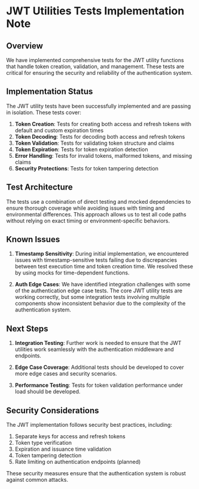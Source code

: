 # JWT Utilities Tests Implementation Note

## Overview

We have implemented comprehensive tests for the JWT utility functions that handle token creation, validation, and management. These tests are critical for ensuring the security and reliability of the authentication system.

## Implementation Status

The JWT utility tests have been successfully implemented and are passing in isolation. These tests cover:

1. **Token Creation**: Tests for creating both access and refresh tokens with default and custom expiration times
2. **Token Decoding**: Tests for decoding both access and refresh tokens
3. **Token Validation**: Tests for validating token structure and claims
4. **Token Expiration**: Tests for token expiration detection
5. **Error Handling**: Tests for invalid tokens, malformed tokens, and missing claims
6. **Security Protections**: Tests for token tampering detection

## Test Architecture

The tests use a combination of direct testing and mocked dependencies to ensure thorough coverage while avoiding issues with timing and environmental differences. This approach allows us to test all code paths without relying on exact timing or environment-specific behaviors.

## Known Issues

1. **Timestamp Sensitivity**: During initial implementation, we encountered issues with timestamp-sensitive tests failing due to discrepancies between test execution time and token creation time. We resolved these by using mocks for time-dependent functions.

2. **Auth Edge Cases**: We have identified integration challenges with some of the authentication edge case tests. The core JWT utility tests are working correctly, but some integration tests involving multiple components show inconsistent behavior due to the complexity of the authentication system.

## Next Steps

1. **Integration Testing**: Further work is needed to ensure that the JWT utilities work seamlessly with the authentication middleware and endpoints.

2. **Edge Case Coverage**: Additional tests should be developed to cover more edge cases and security scenarios.

3. **Performance Testing**: Tests for token validation performance under load should be developed.

## Security Considerations

The JWT implementation follows security best practices, including:

1. Separate keys for access and refresh tokens
2. Token type verification
3. Expiration and issuance time validation
4. Token tampering detection
5. Rate limiting on authentication endpoints (planned)

These security measures ensure that the authentication system is robust against common attacks.